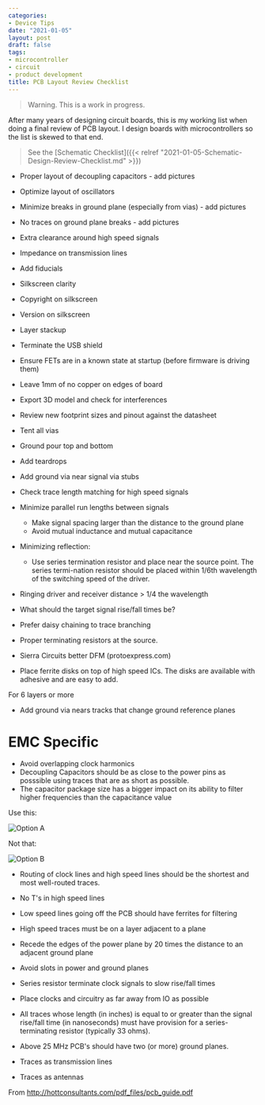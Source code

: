 ```yaml
---
categories:
- Device Tips
date: "2021-01-05"
layout: post
draft: false
tags:
- microcontroller
- circuit
- product development
title: PCB Layout Review Checklist 
---
```


> Warning. This is a work in progress.

After many years of designing circuit boards, this is my working list when doing a final review of PCB layout. I design boards with microcontrollers so the list is skewed to that end.

> See the [Schematic Checklist]({{< relref "2021-01-05-Schematic-Design-Review-Checklist.md" >}})

- Proper layout of decoupling capacitors - add pictures
- Optimize layout of oscillators
- Minimize breaks in ground plane (especially from vias) - add pictures
- No traces on ground plane breaks - add pictures
- Extra clearance around high speed signals
- Impedance on transmission lines
- Add fiducials
- Silkscreen clarity
- Copyright on silkscreen
- Version on silkscreen
- Layer stackup 
- Terminate the USB shield
- Ensure FETs are in a known state at startup (before firmware is driving them)
- Leave 1mm of no copper on edges of board
- Export 3D model and check for interferences
- Review new footprint sizes and pinout against the datasheet
- Tent all vias
- Ground pour top and bottom
- Add teardrops
- Add ground via near signal via stubs
- Check trace length matching for high speed signals
- Minimize parallel run lengths between signals
  - Make signal spacing larger than the distance to the ground plane
  - Avoid mutual inductance and mutual capacitance

- Minimizing reflection:
  - Use  series  termination  resistor  and  place  near  the  source  point.  The  series  termi-nation resistor should be placed within 1/6th wavelength of the switching speed of the driver.
- Ringing driver and receiver distance > 1/4 the wavelength

- What should the target signal rise/fall times be?
- Prefer daisy chaining to trace branching
- Proper terminating resistors at the source.

- Sierra Circuits better DFM (protoexpress.com)

- Place ferrite disks on top of high speed ICs. The disks are available with adhesive and are easy to add.

For 6 layers or more

- Add ground via nears tracks that change ground reference planes


# EMC Specific

- Avoid overlapping clock harmonics
- Decoupling Capacitors should be as close to the power pins as posssible using traces that are as short as possible. 
- The capacitor package size has a bigger impact on its ability to filter higher frequencies than the capacitance value

Use this:

![Option A](/images/emc-decoupling-option-a.jpg)

Not that:

![Option B](/images/emc-decoupling-option-b.jpg)

- Routing of clock lines and high speed lines should be the shortest and most well-routed traces.
- No T's in high speed lines
- Low speed lines going off the PCB should have ferrites for filtering
- High speed traces must be on a layer adjacent to a plane
- Recede the edges of the power plane by 20 times the distance to an adjacent ground plane
- Avoid slots in power and ground planes
- Series resistor terminate clock signals to slow rise/fall times
- Place clocks and circuitry as far away from IO as possible

- All traces whose length (in inches) is equal to or greater than the signal rise/fall time (in nanoseconds) must have provision for a series-terminating resistor (typically 33 ohms).
- Above 25 MHz PCB's should have two (or more) ground planes.

- Traces as transmission lines
- Traces as antennas


From http://hottconsultants.com/pdf_files/pcb_guide.pdf